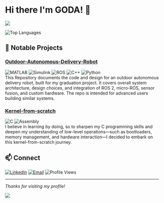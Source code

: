 # Hi there I'm GODA! 👋


<p align="=left"><img src="https://i.imgur.com/A6bWGFl.gif"/></p>
 


![Top Languages](https://github-readme-stats-eight-theta.vercel.app/api/top-langs/?username=AbdulrahmanGODA&layout=compact&langs_count=8&theme=nightowl)

 

## 🚀 Notable Projects



### [Outdoor-Autonomous-Delivery-Robot](https://github.com/AbdulrahmanGoda/Outdoor-Autonomous-Delivery-Robot)
![MATLAB](https://img.shields.io/badge/MATLAB-robotics-blue?logo=mathworks) ![Simulink](https://img.shields.io/badge/Simulink-models-red?logo=simulink)
 ![ROS](https://img.shields.io/badge/ROS-robotics-brightgreen?logo=ros) ![C++](https://img.shields.io/badge/C%2B%2B-rclcpp-blue?logo=cplusplus)
 ![Python](https://img.shields.io/badge/Python-Python-yellow?logo=rospy)
<br>
This Repository documents the code and design for an outdoor autonomous delivery robot, built for my graduation project. It covers overall system architecture, design choices, and integration of ROS 2, micro-ROS, sensor fusion, and custom hardware. The repo is intended for advanced users building similar systems.


### [Kernel-from-scratch](https://github.com/AbdulrahmanGoda/Kernel-from-scratch)
![C](https://img.shields.io/badge/language-C-blue?logo=c) ![Assembly](https://img.shields.io/badge/Assembly-Low%20Level-darkblue)
<br>
I believe in learning by doing, so to sharpen my C programming skills and deepen my understanding of low-level operations—such as bootloaders, memory management, and hardware interaction—I decided to embark on this kernel-from-scratch journey.
 
## 📫 Connect

[![LinkedIn](https://img.shields.io/badge/LinkedIn-blue?logo=linkedin)](https://www.linkedin.com/in/abdulrahman-goda-899700233/)
[![Email](https://img.shields.io/badge/Email-grey?logo=gmail)](mailto:abdulrahmangoda@hotmail.com)
![Profile Views](https://komarev.com/ghpvc/?username=AbdulrahmanGODA&style=flat-square) 

---

*Thanks for visiting my profile!*
</p>
<img src="https://imgur.com/rilHVxA.png"/>
</p>
